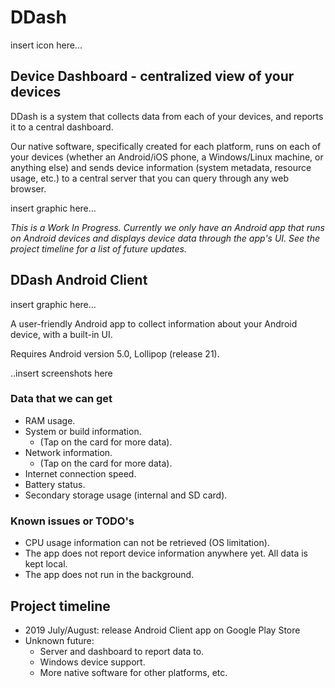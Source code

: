 # DDash

insert icon here...

## Device Dashboard - centralized view of your devices

DDash is a system that collects data from each of your devices, and reports it to a central dashboard. 

Our native software, specifically created for each platform, runs on each of your devices (whether an Android/iOS phone, a Windows/Linux machine, or anything else) and sends device information (system metadata, resource usage, etc.) to a central server that you can query through any web browser.

insert graphic here...

*This is a Work In Progress. Currently we only have an Android app that runs on Android devices and displays device data through the app's UI. See the project timeline for a list of future updates.*


## DDash Android Client

insert graphic here...

A user-friendly Android app to collect information about your Android device, with a built-in UI.

Requires Android version 5.0, Lollipop (release 21).

..insert screenshots here

### Data that we can get
* RAM usage.
* System or build information.
  * (Tap on the card for more data).
* Network information.
  * (Tap on the card for more data).
* Internet connection speed.
* Battery status.
* Secondary storage usage (internal and SD card).

### Known issues or TODO's
* CPU usage information can not be retrieved (OS limitation).
* The app does not report device information anywhere yet. All data is kept local.
* The app does not run in the background.


## Project timeline

* 2019 July/August: release Android Client app on Google Play Store
* Unknown future:
  * Server and dashboard to report data to.
  * Windows device support.
  * More native software for other platforms, etc.
